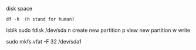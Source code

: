 disk space   

    df -h  (h stand for human)  


lsblk 
sudo fdisk /dev/sda
n  create new partition
p  view new partition
w  write 

sudo mkfs.vfat -F 32 /dev/sda1




